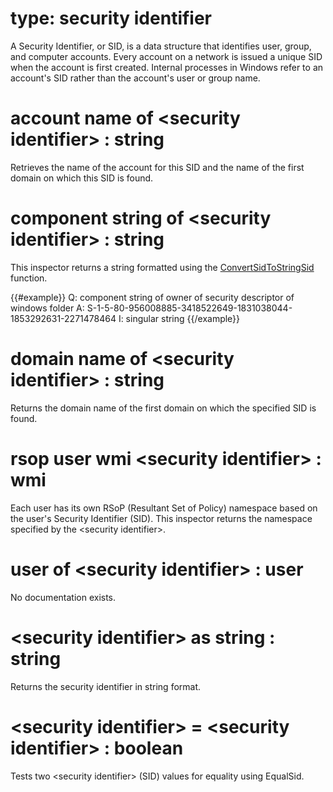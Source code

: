 # type: security identifier

A Security Identifier, or SID, is a data structure that identifies user, group, and computer accounts. Every account on a network is issued a unique SID when the account is first created. Internal processes in Windows refer to an account&#39;s SID rather than the account&#39;s user or group name.

# account name of &lt;security identifier&gt; : string

Retrieves the name of the account for this SID and the name of the first domain on which this SID is found.

# component string of &lt;security identifier&gt; : string

This inspector returns a string formatted using the [ConvertSidToStringSid](https://msdn.microsoft.com/en-us/library/windows/desktop/aa376399%28v=vs.85%29.aspx) function.

{{#example}}
Q: component string of owner of security descriptor of windows folder
A: S-1-5-80-956008885-3418522649-1831038044-1853292631-2271478464
I: singular string
{{/example}}

# domain name of &lt;security identifier&gt; : string

Returns the domain name of the first domain on which the specified SID is found.

# rsop user wmi &lt;security identifier&gt; : wmi

Each user has its own RSoP (Resultant Set of Policy) namespace based on the user&#39;s Security Identifier (SID). This inspector returns the namespace specified by the &lt;security identifier&gt;.

# user of &lt;security identifier&gt; : user

No documentation exists.

# &lt;security identifier&gt; as string : string

Returns the security identifier in string format.

# &lt;security identifier&gt; = &lt;security identifier&gt; : boolean

Tests two &lt;security identifier&gt; (SID) values for equality using EqualSid.
